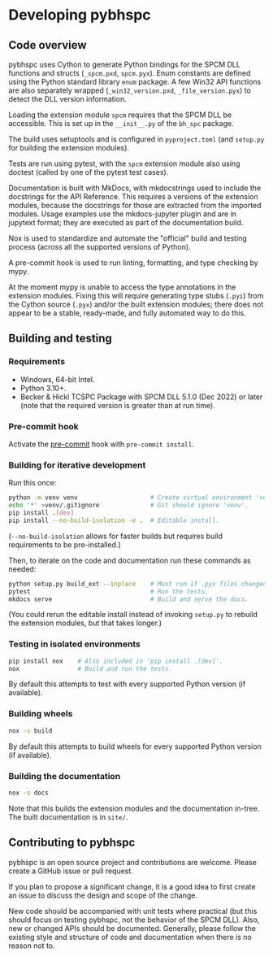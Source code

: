 <!--
This file is part of pybhspc
Copyright 2024 Board of Regents of the University of Wisconsin System
SPDX-License-Identifier: MIT
-->

# Developing pybhspc

## Code overview

pybhspc uses Cython to generate Python bindings for the SPCM DLL functions and
structs (`_spcm.pxd`, `spcm.pyx`). Enum constants are defined using the Python
standard library `enum` package. A few Win32 API functions are also separately
wrapped (`_win32_version.pxd`, `_file_version.pyx`) to detect the DLL version
information.

Loading the extension module `spcm` requires that the SPCM DLL be accessible.
This is set up in the `__init__.py` of the `bh_spc` package.

The build uses setuptools and is configured in `pyproject.toml` (and `setup.py`
for building the extension modules).

Tests are run using pytest, with the `spcm` extension module also using doctest
(called by one of the pytest test cases).

Documentation is built with MkDocs, with mkdocstrings used to include the
docstrings for the API Reference. This requires a versions of the extension
modules, because the docstrings for those are extracted from the imported
modules. Usage examples use the mkdocs-jupyter plugin and are in jupytext
format; they are executed as part of the documentation build.

Nox is used to standardize and automate the "official" build and testing
process (across all the supported versions of Python).

A pre-commit hook is used to run linting, formatting, and type checking by
mypy.

At the moment mypy is unable to access the type annotations in the extension
modules. Fixing this will require generating type stubs (`.pyi`) from the
Cython source (`.pyx`) and/or the built extension modules; there does not
appear to be a stable, ready-made, and fully automated way to do this.

## Building and testing

### Requirements

- Windows, 64-bit Intel.
- Python 3.10+.
- Becker & Hickl TCSPC Package with SPCM DLL 5.1.0 (Dec 2022) or later (note
  that the required version is greater than at run time).

### Pre-commit hook

Activate the [pre-commit](https://pre-commit.com/) hook with `pre-commit
install`.

### Building for iterative development

Run this once:

```sh
python -m venv venv                    # Create virtual environment 'venv'.
echo '*' >venv/.gitignore              # Git should ignore 'venv'.
pip install .[dev]
pip install --no-build-isolation -e .  # Editable install.
```

(`--no-build-isolation` allows for faster builds but requires build
requirements to be pre-installed.)

Then, to iterate on the code and documentation run these commands as needed:

```sh
python setup.py build_ext --inplace    # Must run if .pyx files changed.
pytest                                 # Run the tests.
mkdocs serve                           # Build and serve the docs.
```

(You could rerun the editable install instead of invoking `setup.py` to rebuild
the extension modules, but that takes longer.)

### Testing in isolated environments

```sh
pip install nox    # Also included in 'pip install .[dev]'.
nox                # Build and run the tests.
```

By default this attempts to test with every supported Python version (if
available).

### Building wheels

```sh
nox -s build
```

By default this attempts to build wheels for every supported Python version (if
available).

### Building the documentation

```sh
nox -s docs
```

Note that this builds the extension modules and the documentation in-tree.
The built documentation is in `site/`.

## Contributing to pybhspc

pybhspc is an open source project and contributions are welcome. Please create
a GitHub issue or pull request.

If you plan to propose a significant change, it is a good idea to first create
an issue to discuss the design and scope of the change.

New code should be accompanied with unit tests where practical (but this should
focus on testing pybhspc, not the behavior of the SPCM DLL). Also, new or
changed APIs should be documented. Generally, please follow the existing style
and structure of code and documentation when there is no reason not to.

